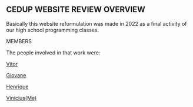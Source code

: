 ## CEDUP WEBSITE REVIEW OVERVIEW

Basically this website reformulation was made in 2022 as a final activity of our high school programming classes.

MEMBERS

The people involved in that work were:

[Vitor](https://github.com/vitorglfarias)

[Giovane](https://github.com/Giov4ne)

[Henrique](https://github.com/TryingChange)

[Vinicius(Me)](https://github.com/ViniBon)
